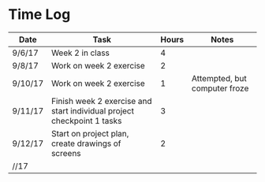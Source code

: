 # Time Log

| Date | Task | Hours | Notes|
|------|------|-------|------|
| 9/6/17| Week 2 in class| 4 | |
| 9/8/17| Work on week 2 exercise| 2 | |
| 9/10/17 | Work on week 2 exercise| 1  | Attempted, but computer froze | 
| 9/11/17 | Finish week 2 exercise and start individual project checkpoint 1 tasks| 3 | |
| 9/12/17 | Start on project plan, create drawings of screens | 2 | |
| //17 | |  | |


